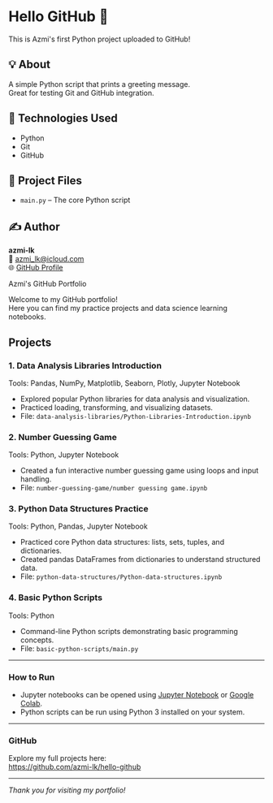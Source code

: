 # Hello GitHub 👋

This is Azmi's first Python project uploaded to GitHub!

## 💡 About
A simple Python script that prints a greeting message.  
Great for testing Git and GitHub integration.

## 🔧 Technologies Used
- Python
- Git
- GitHub

## 📂 Project Files
- `main.py` – The core Python script

## ✍️ Author
**azmi-lk**  
📧 azmi_lk@icloud.com  
🌐 [GitHub Profile](https://github.com/azmi-lk)

Azmi's GitHub Portfolio

Welcome to my GitHub portfolio!  
Here you can find my practice projects and data science learning notebooks.

## Projects

### 1. Data Analysis Libraries Introduction  
Tools: Pandas, NumPy, Matplotlib, Seaborn, Plotly, Jupyter Notebook  
- Explored popular Python libraries for data analysis and visualization.  
- Practiced loading, transforming, and visualizing datasets.  
- File: `data-analysis-libraries/Python-Libraries-Introduction.ipynb`

### 2. Number Guessing Game  
Tools: Python, Jupyter Notebook  
- Created a fun interactive number guessing game using loops and input handling.  
- File: `number-guessing-game/number guessing game.ipynb`

### 3. Python Data Structures Practice  
Tools: Python, Pandas, Jupyter Notebook  
- Practiced core Python data structures: lists, sets, tuples, and dictionaries.  
- Created pandas DataFrames from dictionaries to understand structured data.  
- File: `python-data-structures/Python-data-structures.ipynb`

### 4. Basic Python Scripts  
Tools: Python  
- Command-line Python scripts demonstrating basic programming concepts.  
- File: `basic-python-scripts/main.py`

---

### How to Run

- Jupyter notebooks can be opened using [Jupyter Notebook](https://jupyter.org/) or [Google Colab](https://colab.research.google.com/).  
- Python scripts can be run using Python 3 installed on your system.

---

### GitHub

Explore my full projects here:  
https://github.com/azmi-lk/hello-github

---

*Thank you for visiting my portfolio!*
